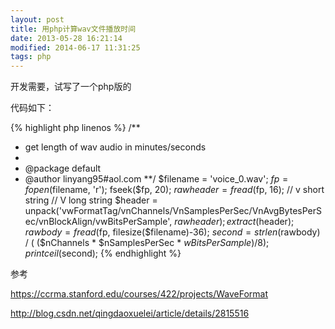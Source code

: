 ```yaml
---
layout: post
title: 用php计算wav文件播放时间
date: 2013-05-28 16:21:14
modified: 2014-06-17 11:31:25
tags: php
---
```


开发需要，试写了一个php版的

代码如下：

{% highlight php linenos %}
/**
 * get length of wav audio in minutes/seconds
 *
 * @package default
 * @author linyang95#aol.com
 **/
$filename = 'voice_0.wav';
$fp = fopen($filename, 'r');
fseek($fp, 20);
$rawheader = fread($fp, 16);
// v short string
// V long string
$header = unpack('vwFormatTag/vnChannels/VnSamplesPerSec/VnAvgBytesPerSec/vnBlockAlign/vwBitsPerSample', $rawheader);
extract($header);
$rawbody = fread($fp, filesize($filename)-36);
$second = strlen($rawbody) / ( ($nChannels * $nSamplesPerSec * $wBitsPerSample) / 8 );
print ceil($second);
{% endhighlight %}

参考

https://ccrma.stanford.edu/courses/422/projects/WaveFormat

http://blog.csdn.net/qingdaoxuelei/article/details/2815516